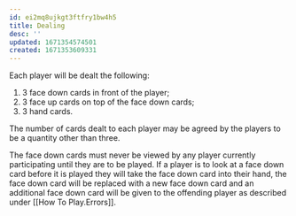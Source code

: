 ```yaml
---
id: ei2mq8ujkgt3ftfry1bw4h5
title: Dealing
desc: ''
updated: 1671354574501
created: 1671353609331
---
```

Each player will be dealt the following:

1. 3 face down cards in front of the player;
2. 3 face up cards on top of the face down cards;
3. 3 hand cards.

The number of cards dealt to each player may be agreed by the players to be a quantity
other than three.

The face down cards must never be viewed by any player currently participating until
they are to be played. If a player is to look at a face down card before it is played they
will take the face down card into their hand, the face down card will be replaced with
a new face down card and an additional face down card will be given to the offending
player as described under [[How To Play.Errors]].